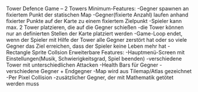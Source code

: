 Tower Defence Game – 2 Towers
Minimum-Features:
-Gegner spawnen an fixiertem Punkt der statischen Map
-Gegner(fixierte Anzahl) laufen anhand fixierter Punkte auf der Karte zu einem fixiertem Zielpunkt
-Spieler kann max. 2 Tower platzieren, die auf die Gegner schießen
-die Tower können nur an definierten Stellen der Karte platziert werden
-Game-Loop endet, wenn der Spieler mit Hilfe der Tower alle Gegner zerstört hat oder so viele Gegner das Ziel erreichen, dass der Spieler keine Leben mehr hat
-Rectangle Sprite Collsion
Erweiterbare Features:
-Hauptmenü-Screen mit Einstellungen(Musik, Schwierigkeitsgrad, Spiel beenden)
-verschiedene Tower mit unterschiedlichen Attacken
-Health Bars für Gegner
-verschiedene Gegner + Endgegner
-Map wird aus Tilemap/Atlas gezeichnet
-Per Pixel Collision
-zusätzlicher Gegner, der mit Mathematik getötet werden muss

